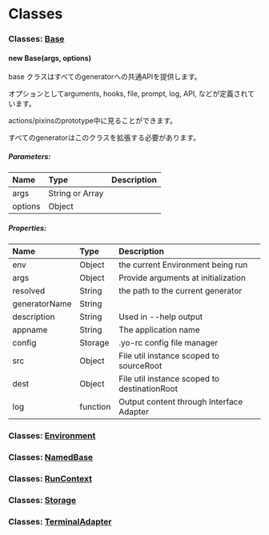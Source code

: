# Classes

### Classes: [Base](http://yeoman.github.io/generator/Base.html)

#### new Base(args, options)

base クラスはすべてのgeneratorへの共通APIを提供します。

オプションとしてarguments, hooks, file, prompt, log, API, などが定義されています。

actions/pixinsのprototype中に見ることができます。

すべてのgeneratorはこのクラスを拡張する必要があります。


##### Parameters:

| Name | Type | Description |
|:--|:--|:--|
| args | String or Array	 |  |
| options | Object	 |  |

##### Properties:

| Name | Type | Description |
|:--|:--|:--|
| env | Object | the current Environment being run |
| args | Object | Provide arguments at initialization |
| resolved | String | the path to the current generator |
| generatorName | String	 |
| description | String | Used in --help output |
| appname | String | The application name |
| config | Storage	| .yo-rc config file manager |
| src | Object | File util instance scoped to sourceRoot |
| dest | Object | File util instance scoped to destinationRoot |
| log | function | Output content through Interface Adapter |



### Classes: [Environment](http://yeoman.github.io/generator/Environment.html)
### Classes: [NamedBase](http://yeoman.github.io/generator/NamedBase.html)
### Classes: [RunContext](http://yeoman.github.io/generator/RunContext.html)
### Classes: [Storage](http://yeoman.github.io/generator/Storage.html)
### Classes: [TerminalAdapter](http://yeoman.github.io/generator/TerminalAdapter.html)
